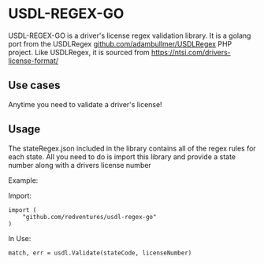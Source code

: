 # USDL-REGEX-GO

USDL-REGEX-GO is a driver's license regex validation library.  It is a golang port from the USDLRegex [github.com/adambullmer/USDLRegex](https://github.com/adambullmer/USDLRegex) PHP project.  Like USDLRegex, it is sourced from https://ntsi.com/drivers-license-format/

## Use cases

Anytime you need to validate a driver's license!

## Usage

The stateRegex.json included in the library contains all of the regex rules for each state.  All you need to do is import this library and provide a state number along with a drivers license number

Example:

Import:

```
import (
	"github.com/redventures/usdl-regex-go"
)
```

In Use:

```
match, err = usdl.Validate(stateCode, licenseNumber)
```
